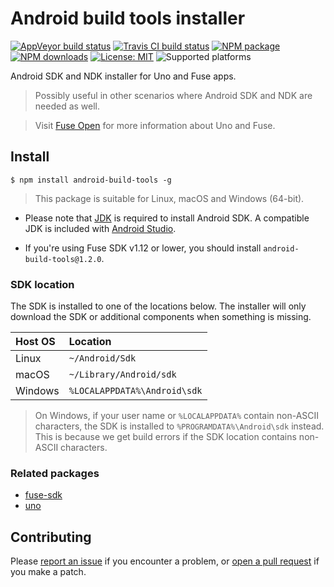 # Android build tools installer

[![AppVeyor build status](https://img.shields.io/appveyor/ci/mortend/android-build-tools/master.svg?logo=appveyor&logoColor=silver&style=flat-square)](https://ci.appveyor.com/project/mortend/android-build-tools/branch/master)
[![Travis CI build status](https://img.shields.io/travis/mortend/android-build-tools/master.svg?style=flat-square)](https://travis-ci.org/mortend/android-build-tools)
[![NPM package](https://img.shields.io/npm/v/android-build-tools.svg?style=flat-square)](https://www.npmjs.com/package/android-build-tools)
[![NPM downloads](https://img.shields.io/npm/dt/android-build-tools?color=blue&style=flat-square)](https://www.npmjs.com/package/dotnet-run)
[![License: MIT](https://img.shields.io/github/license/fuse-open/android-build-tools.svg?style=flat-square)](LICENSE)
![Supported platforms](https://img.shields.io/badge/os-Linux%20%7C%20macOS%20%7C%20Windows-7F5AB6?style=flat-square)

Android SDK and NDK installer for Uno and Fuse apps.

> Possibly useful in other scenarios where Android SDK and NDK are needed as well.

> Visit [Fuse Open](https://fuseopen.com/) for more information about Uno and Fuse.

## Install

```
$ npm install android-build-tools -g
```

> This package is suitable for Linux, macOS and Windows (64-bit).

* Please note that [JDK](https://adoptium.net/) is required to install Android SDK. A compatible JDK is included with [Android Studio](https://developer.android.com/studio).

* If you're using Fuse SDK v1.12 or lower, you should install `android-build-tools@1.2.0`.

### SDK location

The SDK is installed to one of the locations below. The installer will only download the SDK or additional components when something is missing.

| Host OS  | Location                      |
|:---------|:------------------------------|
| Linux    | `~/Android/Sdk`               |
| macOS    | `~/Library/Android/sdk`       |
| Windows  | `%LOCALAPPDATA%\Android\sdk`  |

> On Windows, if your user name or `%LOCALAPPDATA%` contain non-ASCII characters, the SDK is installed to `%PROGRAMDATA%\Android\sdk` instead. This is because we get build errors if the SDK location contains non-ASCII characters.

### Related packages

* [fuse-sdk](https://www.npmjs.com/package/fuse-sdk)
* [uno](https://www.npmjs.com/package/@fuse-open/uno)

## Contributing

Please [report an issue](https://github.com/fuse-open/android-build-tools/issues) if you encounter a problem, or [open a pull request](https://github.com/fuse-open/android-build-tools/pulls) if you make a patch.
